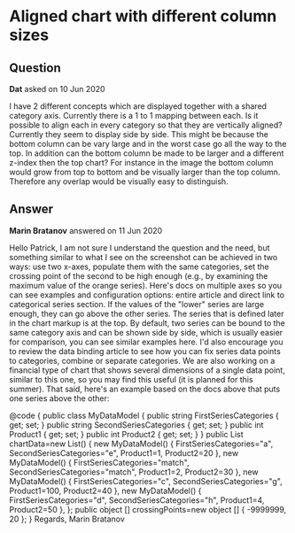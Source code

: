 # Aligned chart with different column sizes

## Question

**Dat** asked on 10 Jun 2020

I have 2 different concepts which are displayed together with a shared category axis. Currently there is a 1 to 1 mapping between each. Is it possible to align each in every category so that they are vertically aligned? Currently they seem to display side by side. This might be because the bottom column can be vary large and in the worst case go all the way to the top. In addition can the bottom column be made to be larger and a different z-index then the top chart? For instance in the image the bottom column would grow from top to bottom and be visually larger than the top column. Therefore any overlap would be visually easy to distinguish.

## Answer

**Marin Bratanov** answered on 11 Jun 2020

Hello Patrick, I am not sure I understand the question and the need, but something similar to what I see on the screenshot can be achieved in two ways: use two x-axes, populate them with the same categories, set the crossing point of the second to be high enough (e.g., by examining the maximum value of the orange series). Here's docs on multiple axes so you can see examples and configuration options: entire article and direct link to categorical series section. If the values of the "lower" series are large enough, they can go above the other series. The series that is defined later in the chart markup is at the top. By default, two series can be bound to the same category axis and can be shown side by side, which is usually easier for comparison, you can see similar examples here. I'd also encourage you to review the data binding article to see how you can fix series data points to categories, combine or separate categories. We are also working on a financial type of chart that shows several dimensions of a single data point, similar to this one, so you may find this useful (it is planned for this summer). That said, here's an example based on the docs above that puts one series above the other: <TelerikChart>
<ChartSeriesItems>
<ChartSeries Type="ChartSeriesType.Column" Name="Product 2" Data="@chartData" CategoryAxis="secondAxis" Color="blue" Field="@nameof(MyDataModel.Product2)" CategoryField="@nameof(MyDataModel.SecondSeriesCategories)">
</ChartSeries>
<ChartSeries Type="ChartSeriesType.Column" Name="Product 1" Data="@chartData" CategoryAxis="firstAxis" Color="red" Field="@nameof(MyDataModel. Product1 )" CategoryField="@nameof(MyDataModel.FirstSeriesCategories)" Opacity="0.5">
</ChartSeries>
</ChartSeriesItems>

<ChartCategoryAxes>
<ChartCategoryAxis Name="firstAxis" Color="red"></ChartCategoryAxis>
<ChartCategoryAxis Name="secondAxis" Color="blue"></ChartCategoryAxis>
</ChartCategoryAxes>

<ChartValueAxes>
<ChartValueAxis AxisCrossingValue="@crossingPoints"></ChartValueAxis>
</ChartValueAxes>
</TelerikChart>

@code { public class MyDataModel { public string FirstSeriesCategories { get; set; } public string SecondSeriesCategories { get; set; } public int Product1 { get; set; } public int Product2 { get; set; }
} public List<MyDataModel> chartData=new List<MyDataModel>()
{ new MyDataModel() { FirstSeriesCategories="a", SecondSeriesCategories="e", Product1=1, Product2=20 }, new MyDataModel() { FirstSeriesCategories="match", SecondSeriesCategories="match", Product1=2, Product2=30 }, new MyDataModel() { FirstSeriesCategories="c", SecondSeriesCategories="g", Product1=100, Product2=40 }, new MyDataModel() { FirstSeriesCategories="d", SecondSeriesCategories="h", Product1=4, Product2=50 },
}; public object [] crossingPoints=new object [] { -9999999, 20 };
} Regards, Marin Bratanov
